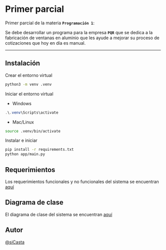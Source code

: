 # Primer parcial

Primer parcial de la materia __`Programación 1`__: 

Se debe desarrollar un programa para la empresa __`PQR`__ que se dedica a la fabricación de ventanas en aluminio que les ayude a mejorar su proceso de cotizaciones que hoy en día es manual.

---

## Instalación

Crear el entorno virtual

```bash
python3 -m venv .venv
```

Iniciar el entorno virtual

- Windows
```powershell
.\.venv\Scripts\activate
```

- Mac/Linux
```bash
source .venv/bin/activate
```

Instalar e iniciar
```bash
pip install -r requirements.txt
python app/main.py
```

## Requerimientos

Los requerimientos funcionales y no funcionales del sistema se encuentran [aquí](./docs/requirements.md)

## Diagrama de clase

El diagrama de clase del sistema se encuentran [aquí](./docs/class_diagram.pdf)

## Autor

[@siCasta](https://github.com/siCasta)